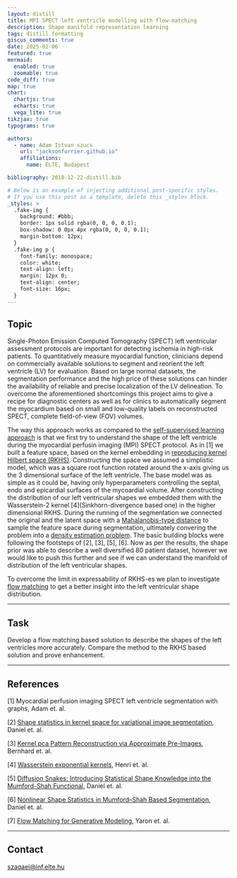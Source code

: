 ```yaml
---
layout: distill
title: MPI SPECT left ventricle modelling with flow-matching
description: Shape manifold representation learning
tags: distill formatting
giscus_comments: true
date: 2025-02-06
featured: true
mermaid:
  enabled: true
  zoomable: true
code_diff: true
map: true
chart:
  chartjs: true
  echarts: true
  vega_lite: true
tikzjax: true
typograms: true

authors:
  - name: Adam Istvan szucs
    url: "jacksonfurrier.github.io"
    affiliations:
      name: ELTE, Budapest

bibliography: 2018-12-22-distill.bib

# Below is an example of injecting additional post-specific styles.
# If you use this post as a template, delete this _styles block.
_styles: >
  .fake-img {
    background: #bbb;
    border: 1px solid rgba(0, 0, 0, 0.1);
    box-shadow: 0 0px 4px rgba(0, 0, 0, 0.1);
    margin-bottom: 12px;
  }
  .fake-img p {
    font-family: monospace;
    color: white;
    text-align: left;
    margin: 12px 0;
    text-align: center;
    font-size: 16px;
  }
---
```


## Topic

Single-Photon Emission Computed Tomography (SPECT) left ventricular assessment protocols are important for detecting ischemia in high-risk patients. To quantitatively measure myocardial function, clinicians depend on commercially available solutions to segment and reorient the left ventricle (LV) for evaluation. Based on large normal datasets, the segmentation performance and the high price of these solutions can hinder the availability of reliable and precise localization of the LV delineation. To overcome the aforementioned shortcomings this project aims to give a recipe for diagnostic centers as well as for clinics to automatically segment the myocardium based on small and low-quality labels on reconstructed SPECT, complete field-of-view (FOV) volumes.

The way this approach works as compared to the [self-supervised learning approach](https://jacksonfurrier.github.io/blog/2025/seg_ssl_fs_vit/) is that we first try to understand the shape of the left ventricle during the myocardial perfusin imaging (MPI) SPECT protocol. As in [1] we built a feature space, based on the kernel embedding in [reproducing kernel Hilbert space (RKHS)](https://en.wikipedia.org/wiki/Reproducing_kernel_Hilbert_space). Constructing the space we assumed a simplistic model, which was a square root function rotated around the x-axis giving us the 3 dimensional surface of the left ventricle. The base model was as simple as it could be, having only hyperparameters controlling the septal, endo and epicardial surfaces of the mycoardial volume. After constructing the distribution of our left ventricular shapes we embedded them with the Wasserstein-2 kernel [4](Sinkhorn-divergence based one) in the higher dimensional RKHS. During the running of the segmentation we connected the original and the latent space with a [Mahalanobis-type distance](https://en.wikipedia.org/wiki/Mahalanobis_distance) to sample the feature space during segmentation, ultimately convering the problem into a [density estimation problem](https://en.wikipedia.org/wiki/Density_estimation). The basic building blocks were following the footsteps of [2], [3], [5], [6]. Now as per the results, the shape prior was able to describe a well diversified 80 patient dataset, however we would like to push this further and see if we can understand the manifold of distribution of the left ventricular shapes.

To overcome the limit in expressability of RKHS-es we plan to investigate [flow matching](https://mlg.eng.cam.ac.uk/blog/2024/01/20/flow-matching.html) to get a better insight into the left ventricular shape distribution. 

---

## Task

Develop a flow matching based solution to describe the shapes of the left ventricles more accurately. Compare the method to the RKHS based solution and prove enhancement. 

---

## References

[1] Myocardial perfusion imaging SPECT left ventricle segmentation with graphs, Adam et. al.

[2] [Shape statistics in kernel space for variational image segmentation](https://www.sciencedirect.com/science/article/pii/S0031320303000566?casa_token=_OYwvXehkoIAAAAA:90b5a76xe47mkEWeIDckKGlsB6y5NwFX7SHFfinKNxNdXf7C1YvlyfkKJzhB_5gr0ZGKgWPWnKE), Daniel et. al.

[3] [Kernel pca Pattern Reconstruction via Approximate Pre-Images](https://link.springer.com/chapter/10.1007/978-1-4471-1599-1_18), Bernhard et. al.

[4] [Wasserstein exponential kernels](https://ieeexplore.ieee.org/stamp/stamp.jsp?arnumber=9207630&casa_token=qLFvaMf3MTUAAAAA:NTFR70AIIl5NA3BhQTkIJcA5mQ_Y4x1LTaK-9s1d_qI4VHjQK6jNWAyPcaTcjga-LguyH2BoQ-K_Gw), Henri et. al.

[5] [Diffusion Snakes: Introducing Statistical Shape Knowledge into the Mumford-Shah Functional](https://link.springer.com/content/pdf/10.1023/A:1020826424915.pdf), Daniel et. al.

[6] [Nonlinear Shape Statistics in Mumford–Shah Based Segmentation](https://ipa.iwr.uni-heidelberg.de/ipabib/Papers/Cremers_Kohlberger_Schnoerr:Nonlinear_Shape_Statistics_in_Mumford-Shah_Based_Segmentation.pdf), Daniel et. al.

[7] [Flow Matching for Generative Modeling](https://arxiv.org/abs/2210.02747), Yaron et. al.

---

## Contact

szaqaei@inf.elte.hu